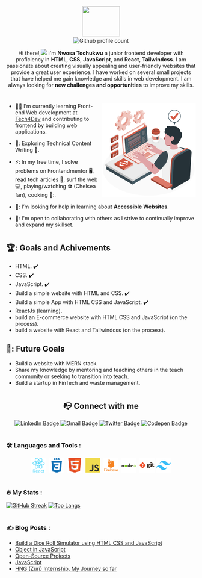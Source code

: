 <div id="header" align="center">
  <img src="https://media.giphy.com/media/lP8xu5t2DLGG045H8F/giphy.gif" width="100" height="80"/>
  <div>
    <img src="https://komarev.com/ghpvc/?username=obere4u&style=plastic-square&color=brightgreen" alt="Github profile count" width="120"/>
  </div>
  <p>
    Hi there!,<img src="https://media.giphy.com/media/hvRJCLFzcasrR4ia7z/giphy.gif" width="20px"/>
    I'm <strong>Nwosa Tochukwu</strong> a junior frontend developer with proficiency in <strong>HTML</strong>, <strong>CSS</strong>, <strong>JavaScript</strong>, and <strong>React</strong>, <strong>Tailwindcss</strong>. I am passionate about creating visually appealing and user-friendly websites that provide a great user experience. I have worked on several small projects that have helped me gain knowledge and skills in web development. I am always looking for <strong>new challenges and opportunities</strong> to improve my skills.
  </p>
</div>

 #

<p>
  <img src="./about_image.svg" width="250" height="250" align="right"/>

  - :student: I’m currently learning Front-end Web development at [Tech4Dev](https://tech4dev.com/) and contributing to frontend by building web applications.

  - 🌱: Exploring Technical Content Writing 📓.

  - ⚡: In my free time, I solve problems on Frontendmentor 🖥️, read tech articles 📖, surf the web 💻, playing/watching ⚽ (Chelsea fan), cooking 🥘:.

  - 🤝: I’m looking for help in learning about **Accessible Websites**.

  - 👬: I'm open to collaborating with others as I strive to continually improve and expand my skillset.

  #

  ## 🏆: Goals and Achivements 

  - HTML. ✔️
  - CSS. ✔️
  - JavaScript. ✔️
  - Build a simple website with HTML and CSS. ✔️
  - Build a simple App with HTML CSS and JavaScript. ✔️
  - ReactJs (learning).
  - build an E-commerce website with HTML CSS and JavaScript (on the process).
  - build a website with React and Tailwindcss (on the process).

  ## 🎯: Future Goals

  - Build a website with MERN stack.
  - Share my knowledge by mentoring and teaching others in the teach community or seeking to transition into teach.
  - Build a startup in FinTech and waste management.
</p>

#

<div align="center">
  
  ## :mailbox_with_no_mail: Connect with me
     
  <div id="badges">
    <a href="your-linkedin-URL">
      <img src="https://img.shields.io/badge/LinkedIn-blue?style=for-the-badge&logo=linkedin&logoColor=white" alt="LinkedIn Badge"/>
    </a>
    <a mailto:"obere4u@gmail.com">
      <img src="https://img.shields.io/badge/Gmail-red?style=for-the-badge&logo=gmail&logoColor=white" alt="Gmail Badge"/>
    </a>
    <a href="https://twitter.com/obere4u">
      <img src="https://img.shields.io/badge/Twitter-blue?style=for-the-badge&logo=twitter&logoColor=white" alt="Twitter Badge"/>
    </a>
    <a href="https://codepen.io/obere4u">
      <img src="https://img.shields.io/badge/codepen-black?style=for-the-badge&logo=codepen&logoColor=white" alt="Codepen Badge"/>
    </a>
  </div>
</div>

#

### :hammer_and_wrench: Languages and Tools :
<div align="center">
  <img src="https://github.com/devicons/devicon/blob/master/icons/react/react-original-wordmark.svg" title="React" alt="React" width="40" height="40"/>&nbsp;
  <img src="https://github.com/devicons/devicon/blob/master/icons/css3/css3-plain-wordmark.svg"  title="CSS3" alt="CSS" width="40" height="40"/>&nbsp;
  <img src="https://github.com/devicons/devicon/blob/master/icons/html5/html5-original.svg" title="HTML5" alt="HTML" width="40" height="40"/>&nbsp;
  <img src="https://github.com/devicons/devicon/blob/master/icons/javascript/javascript-original.svg" title="JavaScript" alt="JavaScript" width="40" height="40"/>&nbsp;
  <img src="https://github.com/devicons/devicon/blob/master/icons/firebase/firebase-plain-wordmark.svg" title="Firebase" alt="Firebase" width="40" height="40"/>&nbsp;
  <img src="https://github.com/devicons/devicon/blob/master/icons/nodejs/nodejs-original-wordmark.svg" title="NodeJS" alt="NodeJS" width="40" height="40"/>&nbsp;
  <img src="https://github.com/devicons/devicon/blob/master/icons/git/git-original-wordmark.svg" title="Git" **alt="Git" width="40" height="40"/>
  <img src="https://github.com/devicons/devicon/blob/master/icons/tailwindcss/tailwindcss-plain.svg" title="Tailwindcss" alt="Tailwindcss" width="40" />
</div>

#

### :fire: My Stats :
[![GitHub Streak](https://github-readme-streak-stats.herokuapp.com?user=obere4u&theme=dark&border_radius=9.9&fire=EB5454)](https://git.io/streak-stats)
[![Top Langs](https://github-readme-stats.vercel.app/api/top-langs/?username=obere4u&layout=compact&theme=vision-friendly-dark)](https://github.com/anuraghazra/github-readme-stats)

#

### :writing_hand: Blog Posts :

<!-- BLOG-POST-LIST:START -->
- [Build a Dice Roll Simulator using HTML CSS and JavaScript](https://dev.to/obere4u/build-a-dice-roll-simulator-using-html-css-and-javascript-1n3o)
- [Object in JavaScript](https://dev.to/obere4u/object-in-javascript-1fp0)
- [Open-Source Projects](https://dev.to/obere4u/open-source-projects-5d98)
- [JavaScript](https://dev.to/obere4u/javascript-3jhc)
- [HNG &lpar;Zuri&rpar; Internship, My Journey so far](https://dev.to/obere4u/hng-zuri-internship-my-journey-so-far-13n9)
<!-- BLOG-POST-LIST:END -->
